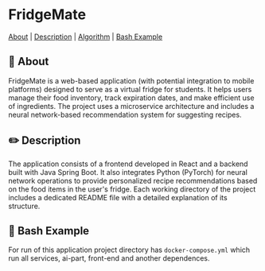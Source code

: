 # FridgeMate


[About](#dart-about) | [Description](#pencil2-description) | [Algorithm](#triangular_ruler-algorithm) | [Bash Example](#paperclip-bash-example)


## :dart: About

FridgeMate is a web-based application (with potential integration to mobile platforms) designed to serve as a virtual fridge for students. It helps users manage their food inventory, track expiration dates, and make efficient use of ingredients. The project uses a microservice architecture and includes a neural network-based recommendation system for suggesting recipes.

## :pencil2: Description

The application consists of a frontend developed in React and a backend built with Java Spring Boot. It also integrates Python (PyTorch) for neural network operations to provide personalized recipe recommendations based on the food items in the user's fridge. Each working directory of the project includes a dedicated README file with a detailed explanation of its structure.


## :paperclip: Bash Example

For run of this application project directory has `docker-compose.yml` which run all services, ai-part, front-end and another dependences.
